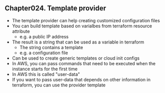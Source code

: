 
## Chapter024. Template provider

* The template provider can help creating customized configuration files
* You can build template based on varialbes from terraform resource attribute
    * e.g. a public IP address
* The result is a string that can be used as a variable in terraform
    * The string contains a template
    * e.g. a configuration file
* Can be used to create generic templates or cloud init configs
* In AWS, you can pass commands that need to be executed when the instance starts for the first time
* In AWS this is called "user-data"
* If you want to pass user-data that depends on other information in terraform, you can use the provider template
